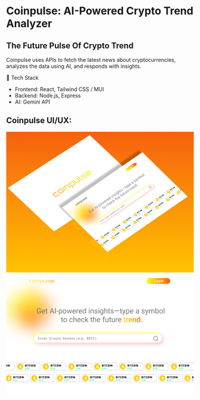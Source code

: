 # Coinpulse: AI-Powered Crypto Trend Analyzer

## The Future Pulse Of Crypto Trend

Coinpulse uses APIs to fetch the latest news about cryptocurrencies, analyzes the data using AI, and responds with insights.

🚀 Tech Stack
- Frontend: React, Tailwind CSS / MUI
- Backend: Node.js, Express
- AI: Gemini API

## Coinpulse UI/UX:
![coinpulse ui](./frontend/public/thumbnail.png)
![coinpulse ui](./frontend/public/coinpulse.png)

